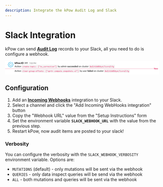 ```yaml
---
description: Integrate the kPow Audit Log and Slack
---
```


# Slack Integration

kPow can send [**Audit Log**](data-governance.md) records to your Slack, all you need to do is configure a webhook.

![](../.gitbook/assets/snippet-slack.png)

## Configuration

1. Add an [**Incoming Webhooks**](https://slack.com/apps/A0F7XDUAZ-incoming-webhooks) integration to your Slack.
2. Select a channel and click the "Add Incoming WebHooks integration" button
3. Copy the "Webhook URL" value from the "Setup Instructions" form
4. Set the environment variable **`SLACK_WEBHOOK_URL`** with the value from the previous step.
5. Restart kPow, now audit items are posted to your slack!

### Verbosity

You can configure the verbosity with the `SLACK_WEBHOOK_VERBOSITY` environment variable. Options are:

* `MUTATIONS` \(default\) - only mutations will be sent via the webhook
* `QUERIES` - only data inspect queries will be send via the webhook
* `ALL` - both mutations and queries will be sent via the webhook

